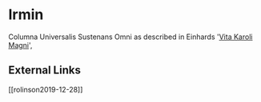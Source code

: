 # Irmin

Columna Universalis Sustenans Omni as described in Einhards '[Vita Karoli Magni](https://en.wikipedia.org/wiki/Vita-Karoli-Magni)', 

## External Links
[[rolinson2019-12-28]]